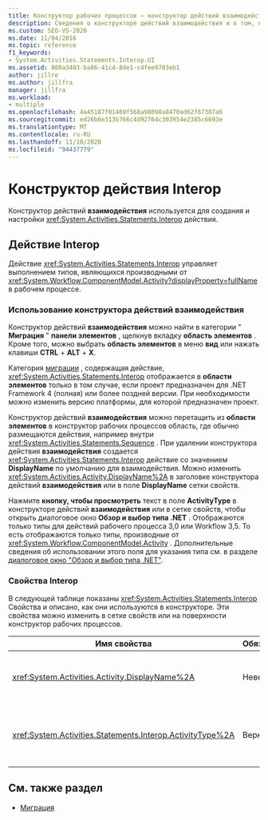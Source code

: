 ```yaml
---
title: Конструктор рабочих процессов — конструктор действий взаимодействия
description: Сведения о конструкторе действий взаимодействия и о том, как можно использовать конструктор действий взаимодействия для создания и настройки действия взаимодействия.
ms.custom: SEO-VS-2020
ms.date: 11/04/2016
ms.topic: reference
f1_keywords:
- System.Activities.Statements.Interop.UI
ms.assetid: 800a3403-ba86-41c4-8de1-c4fee9703eb1
author: jillre
ms.author: jillfra
manager: jillfra
ms.workload:
- multiple
ms.openlocfilehash: 4a45187f01469f568a98098a8470ad62f67307a6
ms.sourcegitcommit: ed26b6e313b766c4d92764c303954e2385c6693e
ms.translationtype: MT
ms.contentlocale: ru-RU
ms.lasthandoff: 11/10/2020
ms.locfileid: "94437779"
---
```

# <a name="interop-activity-designer"></a>Конструктор действия Interop

Конструктор действий **взаимодействия** используется для создания и настройки <xref:System.Activities.Statements.Interop> действия.

## <a name="the-interop-activity"></a>Действие Interop

Действие <xref:System.Activities.Statements.Interop> управляет выполнением типов, являющихся производными от <xref:System.Workflow.ComponentModel.Activity?displayProperty=fullName> в рабочем процессе.

### <a name="use-the-interop-activity-designer"></a>Использование конструктора действий взаимодействия

Конструктор действий **взаимодействия** можно найти в категории " **Миграция** " **панели элементов** , щелкнув вкладку **область элементов** . Кроме того, можно выбрать **область элементов** в меню **вид** или нажать клавиши **CTRL** + **ALT** + **X**.

Категория [миграции](../workflow-designer/migration-activity-designers.md) , содержащая действие, <xref:System.Activities.Statements.Interop> отображается в **области элементов** только в том случае, если проект предназначен для .NET Framework 4 (полная) или более поздней версии. При необходимости можно изменить версию платформы, для которой предназначен проект.

Конструктор действий **взаимодействия** можно перетащить из **области элементов** в конструктор рабочих процессов область, где обычно размещаются действия, например внутри <xref:System.Activities.Statements.Sequence> . При удалении конструктора действия **взаимодействия** создается <xref:System.Activities.Statements.Interop> действие со значением **DisplayName** по умолчанию для взаимодействия. Можно изменить <xref:System.Activities.Activity.DisplayName%2A> в заголовке конструктора действий **взаимодействия** или в поле **DisplayName** сетки свойств.

Нажмите **кнопку, чтобы просмотреть** текст в поле **ActivityType** в конструкторе действий **взаимодействия**  или в сетке свойств, чтобы открыть диалоговое окно **Обзор и выбор типа .NET** . Отображаются только типы для действий рабочего процесса 3,0 или Workflow 3,5. То есть отображаются только типы, производные от <xref:System.Workflow.ComponentModel.Activity> . Дополнительные сведения об использовании этого поля для указания типа см. в разделе [диалоговое окно "Обзор и выбор типа .NET"](../workflow-designer/browse-and-select-a-dotnet-type-dialog-box.md).

### <a name="the-interop-properties"></a>Свойства Interop

В следующей таблице показаны <xref:System.Activities.Statements.Interop> Свойства и описано, как они используются в конструкторе. Эти свойства можно изменить в сетке свойств или на поверхности конструктор рабочих процессов.

|Имя свойства|Обязательно|Использование|
|-|--------------|-|
|<xref:System.Activities.Activity.DisplayName%2A>|Неверно|Понятное имя действия <xref:System.Activities.Statements.Interop>. Значение по умолчанию — **Interop**. Хотя отображаемое имя не является обязательным, рекомендуется указать его.|
|<xref:System.Activities.Statements.Interop.ActivityType%2A>|Верно|Задает тип действия, содержащегося в действии <xref:System.Activities.Statements.Interop>. Заданный тип должен быть производным от класса <xref:System.Workflow.ComponentModel.Activity>.|

## <a name="see-also"></a>См. также раздел

- [Миграция](../workflow-designer/migration-activity-designers.md)